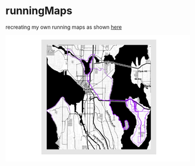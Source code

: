 runningMaps
===========

recreating my own running maps as shown [here](http://flowingdata.com/2014/02/05/where-people-run/)

![Here is what I made so far](summerRunning13.png)
